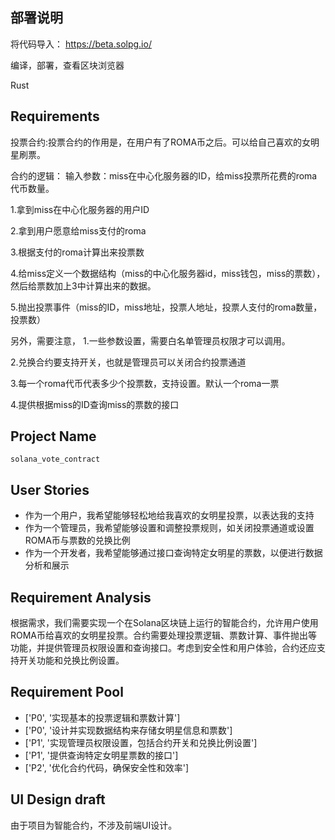 ## 部署说明

将代码导入：
https://beta.solpg.io/

编译，部署，查看区块浏览器



Rust

## Requirements

投票合约:投票合约的作用是，在用户有了ROMA币之后。可以给自己喜欢的女明星刷票。 

合约的逻辑： 输入参数：miss在中心化服务器的ID，给miss投票所花费的roma代币数量。 

1.拿到miss在中心化服务器的用户ID 

2.拿到用户愿意给miss支付的roma 

3.根据支付的roma计算出来投票数 

4.给miss定义一个数据结构（miss的中心化服务器id，miss钱包，miss的票数），然后给票数加上3中计算出来的数据。 

5.抛出投票事件（miss的ID，miss地址，投票人地址，投票人支付的roma数量，投票数） 

另外，需要注意， 
1.一些参数设置，需要白名单管理员权限才可以调用。 

2.兑换合约要支持开关，也就是管理员可以关闭合约投票通道 

3.每一个roma代币代表多少个投票数，支持设置。默认一个roma一票 

4.提供根据miss的ID查询miss的票数的接口

## Project Name

```
solana_vote_contract
```

## User Stories

- 作为一个用户，我希望能够轻松地给我喜欢的女明星投票，以表达我的支持
- 作为一个管理员，我希望能够设置和调整投票规则，如关闭投票通道或设置ROMA币与票数的兑换比例
- 作为一个开发者，我希望能够通过接口查询特定女明星的票数，以便进行数据分析和展示

## Requirement Analysis

根据需求，我们需要实现一个在Solana区块链上运行的智能合约，允许用户使用ROMA币给喜欢的女明星投票。合约需要处理投票逻辑、票数计算、事件抛出等功能，并提供管理员权限设置和查询接口。考虑到安全性和用户体验，合约还应支持开关功能和兑换比例设置。

## Requirement Pool

- ['P0', '实现基本的投票逻辑和票数计算']
- ['P0', '设计并实现数据结构来存储女明星信息和票数']
- ['P1', '实现管理员权限设置，包括合约开关和兑换比例设置']
- ['P1', '提供查询特定女明星票数的接口']
- ['P2', '优化合约代码，确保安全性和效率']

## UI Design draft

由于项目为智能合约，不涉及前端UI设计。







